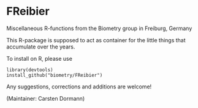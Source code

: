# FReibier
Miscellaneous R-functions from the Biometry group in Freiburg, Germany

This R-package is supposed to act as container for the little things that accumulate over the years.

To install on R, please use

    library(devtools)
    install_github("biometry/FReibier")

Any suggestions, corrections and additions are welcome!

(Maintainer: Carsten Dormann)
